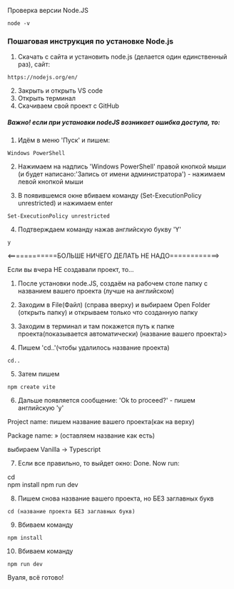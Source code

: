 
Проверка версии Node.JS  
```
node -v
```

<h3> Пошаговая инструкция по установке Node.js </h3>

1. Скачать с сайта и установить node.js (делается один единственный раз), сайт:
```
https://nodejs.org/en/
```
2. Закрыть и открыть VS code
3. Открыть терминал
4. Скачиваем свой проект с GitHub


<h5>Важно! если при установки nodeJS возникает ошибка доступа, то:</h5> 

1. Идём в меню 'Пуск' и пишем:

```
Windows PowerShell
```
2. Нажимаем на надпись 'Windows PowerShell' правой кнопкой мыши (и будет написано:'Запись от имени администратора') - нажимаем левой кнопкой мыши

3. В появившемся окне вбиваем команду (Set-ExecutionPolicy unrestricted) и нажимаем enter
```
Set-ExecutionPolicy unrestricted
```
4. Подтверждаем команду нажав английскую букву 'Y'
```
y
```

<============БОЛЬШЕ НИЧЕГО ДЕЛАТЬ НЕ НАДО============>




Если вы вчера НЕ создавали проект, то... 

1. После установки node.JS, создаём на рабочем столе папку с названием вашего проекта (лучше на английском) 

2. Заходим в File(Файл) (справа вверху) и выбираем Open Folder (открыть папку) и открываем только что созданную папку

3. Заходим в терминал и там покажется путь к папке проекта(показывается автоматически) \(название вашего проекта)> 
4. Пишем 'cd..'(чтобы удалилось название проекта)
```
cd..
```

5. Затем пишем
```
npm create vite
```

6. Дальше появляется сообщение: 'Ok to proceed?' - пишем английскую 'y'

Project name: пишем название вашего проекта(как на верху) 

Package name: » (оставляем название как есть)

выбираем Vanilla -> Typescript

7. Если все правильно, то выйдет окно:
Done. Now run:

  cd  
  npm install
  npm run dev

  8. Пишем снова название вашего проекта, но БЕЗ заглавных букв
  ```
  cd (название проекта БЕЗ заглавных букв)
  ```
  
  9. Вбиваем команду
  ```
  npm install
  ```

  10. Вбиваем команду
  ```
  npm run dev
  ```

Вуаля, всё готово!

